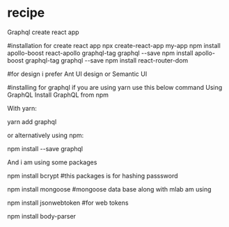 # recipe

Graphql 
create react app

#installation for create react app
npx create-react-app my-app
npm install apollo-boost react-apollo graphql-tag graphql --save
npm install apollo-boost graphql-tag graphql --save
npm install react-router-dom

#for design i prefer Ant UI design or Semantic UI 

#installing for graphql
if you are using yarn use this below command
Using GraphQL
Install GraphQL from npm

With yarn:

yarn add graphql

or alternatively using npm:

npm install --save graphql

And i am using some packages 

npm install bcrypt
#this packages is for hashing passsword 

npm install mongoose
#mongoose data base along with mlab am using

npm install jsonwebtoken
#for web tokens 

npm install body-parser
